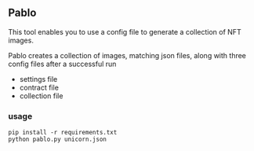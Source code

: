 ## Pablo

This tool enables you to use a config file to generate a collection of NFT images.

Pablo creates a collection of images, matching json files, along with three config files after a successful run

- settings file
- contract file
- collection file

### usage

```
pip install -r requirements.txt
python pablo.py unicorn.json
```



